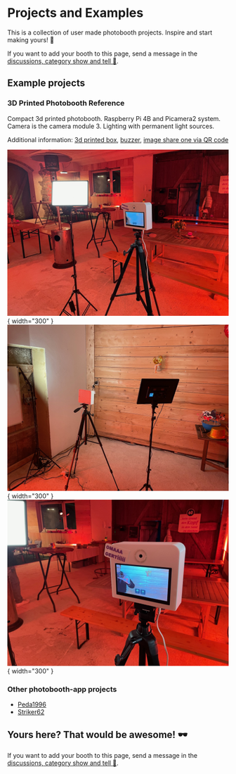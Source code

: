 # Projects and Examples

This is a collection of user made photobooth projects. Inspire and start making yours! 🛫

If you want to add your booth to this page, send a message in the [discussions, category show and tell 📣](https://github.com/photobooth-app/photobooth-app/discussions/categories/show-and-tell).

## Example projects

### 3D Printed Photobooth Reference

Compact 3d printed photobooth. Raspberry Pi 4B and Picamera2 system. Camera is the camera module 3.
Lighting with permanent light sources.

Additional information: [3d printed box](./photobox3dprint.md), [buzzer](https://github.com/photobooth-app/photobooth-buzzer), [image share one via QR code](./setup/qrshareservice.md)

![reference photobooth](./assets/projects/reference/reference_img2.jpg){ width="300" }
![reference photobooth](./assets/projects/reference/reference_img1.jpg){ width="300" }
![reference photobooth](./assets/projects/reference/reference_img3.jpg){ width="300" }

### Other photobooth-app projects

- [Peda1996](https://github.com/photobooth-app/photobooth-app/discussions/145)
- [Striker62](https://github.com/photobooth-app/photobooth-app/discussions/244)

## Yours here? That would be awesome! 🕶️

If you want to add your booth to this page, send a message in the [discussions, category show and tell 📣](https://github.com/photobooth-app/photobooth-app/discussions/categories/show-and-tell).
